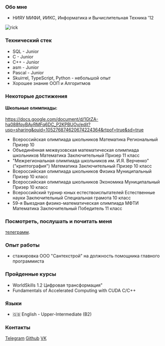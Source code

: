 ### Обо мне
- НИЯУ МИФИ, ИИКС, Информатика и Вычислительная Техника '12

![rick](https://github.com/drevesina51/images/blob/main/7b7F.gif)

### Технический стек
- SQL - Junior
- C - Junior
- С++ - Junior
- asm - Junior
- Pascal - Junior
- Skuirrel, TypeScript, Python - небольшой опыт
- Хорошее знание ООП и Алгоритмов

### Некоторые достижения
#### Школьные олимпиады:
https://docs.google.com/document/d/1GtZA-ha088fqyBAyRMFq6DC_P2KPBUOv/edit?usp=sharing&ouid=105276874620674224364&rtpof=true&sd=true
- Всероссийская олимпиада школьников	Математика	Региональный	Призер 10
- Объединённая межвузовская математическая олимпиада школьников	Математика	Заключительный	Призер 11 класс
- "Межрегиональная олимпиада школьников им. И.Я. Верченко" ("криптография")	Математика	Заключительный	Призер 10 класс
- Всероссийская олимпиада школьников	Физика	Муниципальный	Призер 10 класс
- Всероссийская олимпиада школьников	Экономика	Муниципальный	Призер 10 класс
- Всероссийский турнир юных естествоиспытателей	Естественные науки	Заключительный	Специальная грамота	10 класс
- 59-я Выездная физико-математическая олимпиада МФТИ	Математика	Заключительный	Победитель 11 класс


### Посмотреть, послушать и почитать меня
 [телеграмм](https://t.me/horny_sasan).

### Опыт работы
- стажировка ООО "Сантехстрой" на должность помощника главного программиста 
### Пройденные курсы
- WorldSkills 1.2 Цифровая трансформация"
- Fundamentals of Accelerated Computing with CUDA C/C++

### Языки
- :gb: English -  Upper-Intermediate (B2)

### Контакты
[Telegram](https://t.me/kaktus82)
[Github](https://github.com/drevesina51)
[VK](https://vk.com/imtheself)
